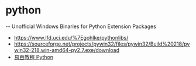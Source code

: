 # python
-- Unofficial Windows Binaries for Python Extension Packages
*   https://www.lfd.uci.edu/%7Egohlke/pythonlibs/
*   https://sourceforge.net/projects/pywin32/files/pywin32/Build%20218/pywin32-218.win-amd64-py2.7.exe/download
*   [易百教程 Python ](http://www.yiibai.com/python/python_classes_objects.html)
